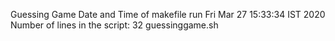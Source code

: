 Guessing Game
Date and Time of makefile run
Fri Mar 27 15:33:34 IST 2020
Number of lines in the script:
32 guessinggame.sh
